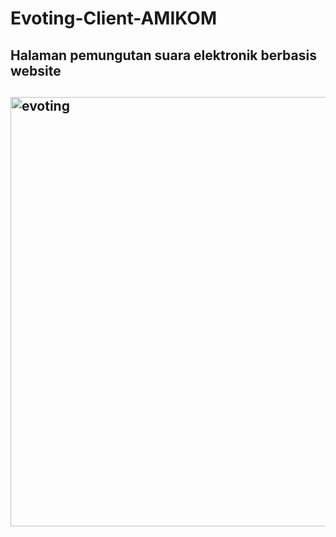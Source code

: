 <h1> Evoting-Client-AMIKOM </h1>
<h2> Halaman pemungutan suara elektronik berbasis website </h2>


<h2>
<img width="687" alt="evoting" src="https://user-images.githubusercontent.com/87259393/184566063-cef5f05e-d8ce-47fe-90e4-ec663a8f2f4b.png">
</h2>
